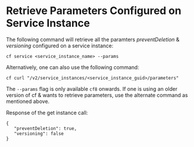 <!-- loio8b617c6ba2ba4660bd488927a64ffdfb -->

# Retrieve Parameters Configured on Service Instance

The following command will retrieve all the paramters *preventDeletion* & *versioning* configured on a service instance:

```
cf service <service_instance_name> --params
```

Alternatively, one can also use the following command:

```
cf curl "/v2/service_instances/<service_instance_guid>/parameters"
```

The `--params` flag is only available `cf8` onwards. If one is using an older version of cf & wants to retrieve parameters, use the alternate command as mentioned above.

Response of the get instance call:

```
{
   "preventDeletion": true,
   "versioning": false
}
```

